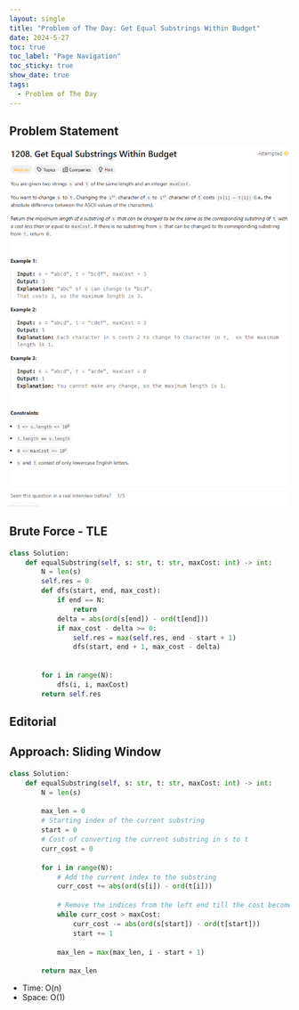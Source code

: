 ```yaml
---
layout: single
title: "Problem of The Day: Get Equal Substrings Within Budget"
date: 2024-5-27
toc: true
toc_label: "Page Navigation"
toc_sticky: true
show_date: true
tags:
  - Problem of The Day
---
```


## Problem Statement

![problem1208](/assets/images/2024-05-27_19-45-57-problem1208.png)

## Brute Force - TLE

```python
class Solution:
    def equalSubstring(self, s: str, t: str, maxCost: int) -> int:
        N = len(s)
        self.res = 0
        def dfs(start, end, max_cost):
            if end == N:
                return
            delta = abs(ord(s[end]) - ord(t[end]))
            if max_cost - delta >= 0:
                self.res = max(self.res, end - start + 1)
                dfs(start, end + 1, max_cost - delta)


        for i in range(N):
            dfs(i, i, maxCost)
        return self.res
```

## Editorial

## Approach: Sliding Window

```python
class Solution:
    def equalSubstring(self, s: str, t: str, maxCost: int) -> int:
        N = len(s)

        max_len = 0
        # Starting index of the current substring
        start = 0
        # Cost of converting the current substring in s to t
        curr_cost = 0

        for i in range(N):
            # Add the current index to the substring
            curr_cost += abs(ord(s[i]) - ord(t[i]))

            # Remove the indices from the left end till the cost becomes less than the allowed
            while curr_cost > maxCost:
                curr_cost -= abs(ord(s[start]) - ord(t[start]))
                start += 1

            max_len = max(max_len, i - start + 1)

        return max_len
```

- Time: O(n)
- Space: O(1)
